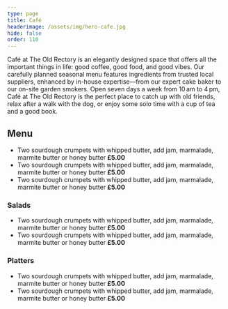 ```yaml
---
type: page
title: Café
headerimage: /assets/img/hero-cafe.jpg
hide: false
order: 110
---
```

Café at The Old Rectory is an elegantly designed space that offers all the important things in life: good coffee, good food, and good vibes. Our carefully planned seasonal menu features ingredients from trusted local suppliers, enhanced by in-house expertise—from our expert cake baker to our on-site garden smokers. Open seven days a week from 10 am to 4 pm, Café at The Old Rectory is the perfect place to catch up with old friends, relax after a walk with the dog, or enjoy some solo time with a cup of tea and a good book.

<div class="menu">
<div class="menu-col">

## Menu

* Two sourdough crumpets with whipped butter, add jam, marmalade, marmite butter or honey butter **£5.00**
* Two sourdough crumpets with whipped butter, add jam, marmalade, marmite butter or honey butter **£5.00**
* Two sourdough crumpets with whipped butter, add jam, marmalade, marmite butter or honey butter **£5.00**

</div>
<div class="menu-col">

### Salads

* Two sourdough crumpets with whipped butter, add jam, marmalade, marmite butter or honey butter **£5.00**
* Two sourdough crumpets with whipped butter, add jam, marmalade, marmite butter or honey butter **£5.00**

### Platters

* Two sourdough crumpets with whipped butter, add jam, marmalade, marmite butter or honey butter **£5.00**
* Two sourdough crumpets with whipped butter, add jam, marmalade, marmite butter or honey butter **£5.00**

</div>
</div>
